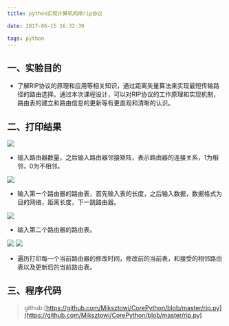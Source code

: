 ```yaml
---
title: python实现计算机网络rip协议

date: 2017-06-15 16:32:39

tags: python
---
```


## 一、实验目的 ##

- 了解RIP协议的原理和应用等相关知识，通过距离矢量算法来实现最短传输路径的路由选择。通过本次课程设计，可以对RIP协议的工作原理和实现机制，路由表的建立和路由信息的更新等有更直观和清晰的认识。


## 二、打印结果 ##

![](http://i.imgur.com/0bSBuIP.png)

- 输入路由器数量，之后输入路由器邻接矩阵，表示路由器的连接关系，1为相邻，0为不相邻。 

![](http://i.imgur.com/PB4j3Av.png)

- 输入第一个路由器的路由表，首先输入表的长度，之后输入数据，数据格式为目的网络，距离长度，下一跳路由器。

![](http://i.imgur.com/pBGc8y5.png)

- 输入第二个路由器的路由表。

![](http://i.imgur.com/FbVF3pc.png)
![](http://i.imgur.com/B4IXjAA.png)

- 遍历打印每一个当前路由器的修改时间，修改前的当前表，和接受的相邻路由表以及更新后的当前路由表。

## 三、程序代码 ##
  
> github:[https://github.com/Miksztowi/CorePython/blob/master/rip.py](https://github.com/Miksztowi/CorePython/blob/master/rip.py)